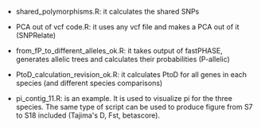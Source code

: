- shared_polymorphisms.R: it calculates the shared SNPs

- PCA out of vcf code.R: it uses any vcf file and makes a PCA out of it (SNPRelate)

- from_fP_to_different_alleles_ok.R: it takes output of fastPHASE, generates allelic trees and calculates their probabilities (P-allelic)

 - PtoD_calculation_revision_ok.R: it calculates PtoD for all genes in each species (and different species comparisons)

- pi_contig_11.R: is an example. It is used to visualize pi for the three species. The same type of script can be used to produce figure from S7 to S18 included (Tajima's D, Fst, betascore).
